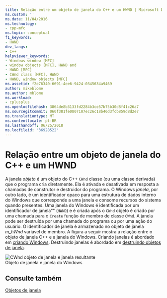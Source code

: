 ```yaml
---
title: Relação entre um objeto de janela do C++ e um HWND | Microsoft Docs
ms.custom: ''
ms.date: 11/04/2016
ms.technology:
- cpp-mfc
ms.topic: conceptual
f1_keywords:
- HWND
dev_langs:
- C++
helpviewer_keywords:
- Windows window [MFC]
- window objects [MFC], HWND and
- HWND [MFC]
- CWnd class [MFC], HWND
- HWND, window objects [MFC]
ms.assetid: f2e76340-6691-4ee6-9424-0345634a9469
author: mikeblome
ms.author: mblome
ms.workload:
- cplusplus
ms.openlocfilehash: 3864de8b3133fd2284b3ce57b75b30d8f41c26a7
ms.sourcegitcommit: 060f381fe0807107ec26c18b46d3fcb859d8d2e7
ms.translationtype: MT
ms.contentlocale: pt-BR
ms.lasthandoff: 06/25/2018
ms.locfileid: "36928522"
---
```

# <a name="relationship-between-a-c-window-object-and-an-hwnd"></a>Relação entre um objeto de janela do C++ e um HWND
A janela *objeto* é um objeto do C++ `CWnd` classe (ou uma classe derivada) que o programa cria diretamente. Ela é ativada e desativada em resposta a chamadas de construtor e destruidor do programa. O Windows *janela*, por outro lado, é um identificador opaco para uma estrutura de dados interno do Windows que corresponde a uma janela e consome recursos do sistema quando presentes. Uma janela do Windows é identificada por um identificador de janela"" (`HWND`) e é criada após o `CWnd` objeto é criado por uma chamada para o `Create` função de membro de classe `CWnd`. A janela pode ser destruída por uma chamada do programa ou por uma ação do usuário. O identificador de janela é armazenado no objeto de janela *m_hWnd* variável de membro. A figura a seguir mostra a relação entre o objeto de janela C++ e a janela do Windows. Criando janelas é abordado em [criando Windows](../mfc/creating-windows.md). Destruindo janelas é abordado em [destruindo objetos de janela](../mfc/destroying-window-objects.md).  
  
 ![CWnd objeto de janela e janela resultante](../mfc/media/vc37fj1.gif "vc37fj1")  
Objeto de janela e janela do Windows  
  
## <a name="see-also"></a>Consulte também  
 [Objetos de janela](../mfc/window-objects.md)

